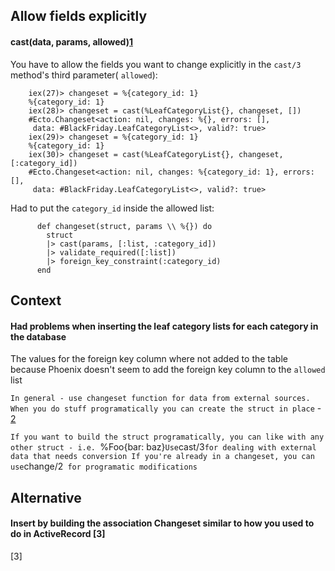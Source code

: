 ## Allow fields explicitly

#### cast(data, params, allowed)[1]

You have to allow the fields you want to change explicitly in the `cast/3` method's third parameter( `allowed`):

        iex(27)> changeset = %{category_id: 1}                                   
        %{category_id: 1}
        iex(28)> changeset = cast(%LeafCategoryList{}, changeset, [])            
        #Ecto.Changeset<action: nil, changes: %{}, errors: [],
         data: #BlackFriday.LeafCategoryList<>, valid?: true>
        iex(29)> changeset = %{category_id: 1}                                   
        %{category_id: 1}
        iex(30)> changeset = cast(%LeafCategoryList{}, changeset, [:category_id])
        #Ecto.Changeset<action: nil, changes: %{category_id: 1}, errors: [],
         data: #BlackFriday.LeafCategoryList<>, valid?: true>
    
Had to put the `category_id` inside the allowed list:
         
          def changeset(struct, params \\ %{}) do
            struct
            |> cast(params, [:list, :category_id])
            |> validate_required([:list])
            |> foreign_key_constraint(:category_id)
          end
         
## Context

#### Had problems when inserting the leaf category lists for each category in the database
The values for the foreign key column where not added to the table because Phoenix doesn't seem to add the foreign key column to the `allowed` list

`In general - use changeset function for data from external sources. When you do stuff programatically you can create the struct in place` - [2]


`If you want to build the struct programatically, you can like with any other struct - i.e. `%Foo{bar: baz}`
Use `cast/3` for dealing with external data that needs conversion
If you're already in a changeset, you can use `change/2` for programatic modifications`

## Alternative

#### Insert by building the association Changeset similar to how you used to do in ActiveRecord [3]

[1]: https://hexdocs.pm/ecto/Ecto.Changeset.html#cast/3
[2]: https://github.com/michalmuskala
[3]
